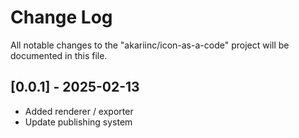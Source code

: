 # Change Log

All notable changes to the "akariinc/icon-as-a-code" project will be documented in this file.

## [0.0.1] - 2025-02-13

- Added renderer / exporter
- Update publishing system
